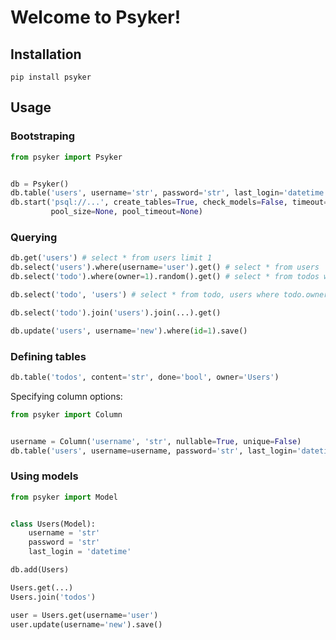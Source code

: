 # Welcome to Psyker!

## Installation

```
pip install psyker
```

## Usage

### Bootstraping

```python
from psyker import Psyker


db = Psyker()
db.table('users', username='str', password='str', last_login='datetime')
db.start('psql://...', create_tables=True, check_models=False, timeout=30,
         pool_size=None, pool_timeout=None)
```

### Querying

```python
db.get('users') # select * from users limit 1
db.select('users').where(username='user').get() # select * from users
db.select('todo').where(owner=1).random().get() # select * from todos where owner = 1 order by RANDOM();

db.select('todo', 'users') # select * from todo, users where todo.owner = users.id;

db.select('todo').join('users').join(...).get()

db.update('users', username='new').where(id=1).save()
```

### Defining tables

```python
db.table('todos', content='str', done='bool', owner='Users')
```

Specifying column options:

```python
from psyker import Column


username = Column('username', 'str', nullable=True, unique=False)
db.table('users', username=username, password='str', last_login='datetime')
```


### Using models


```python
from psyker import Model


class Users(Model):
    username = 'str'
    password = 'str'
    last_login = 'datetime'

db.add(Users)

Users.get(...)
Users.join('todos')

user = Users.get(username='user')
user.update(username='new').save()
```
